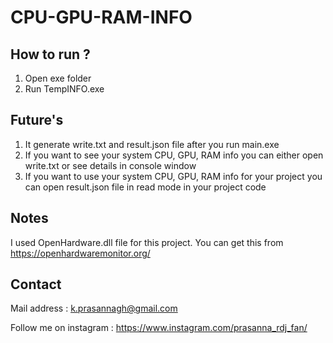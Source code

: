 # CPU-GPU-RAM-INFO

## How to run ?
  1) Open exe folder
  2) Run TempINFO.exe

## Future's 
  1) It generate write.txt and result.json file after you run main.exe
  2) If you want to see your system CPU, GPU, RAM info you can either open write.txt or see details in console window
  3) If you want to use your system CPU, GPU, RAM info for your project you can open result.json file in read mode in your project code

## Notes
I used OpenHardware.dll file for this project.
You can get this from https://openhardwaremonitor.org/

## Contact 

Mail address : k.prasannagh@gmail.com

Follow me on instagram : https://www.instagram.com/prasanna_rdj_fan/

